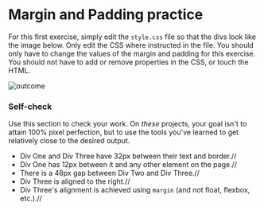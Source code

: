 # Margin and Padding practice

For this first exercise, simply edit the `style.css` file so that the divs look like the image below. Only edit the CSS where instructed in the file.  You should only have to change the values of the margin and padding for this exercise. You should not have to add or remove properties in the CSS, or touch the HTML.

![outcome](./desired-outcome.png)

### Self-check 
Use this section to check your work. On _these_ projects, your goal isn't to attain 100% pixel perfection, but to use the tools you've learned to get relatively close to the desired output.

- Div One and Div Three have 32px between their text and border.//
- Div One has 12px between it and any other element on the page.//
- There is a 48px gap between Div Two and Div Three.//
- Div Three is aligned to the right.//
- Div Three's alignment is achieved using `margin` (and not float, flexbox, etc.).//
